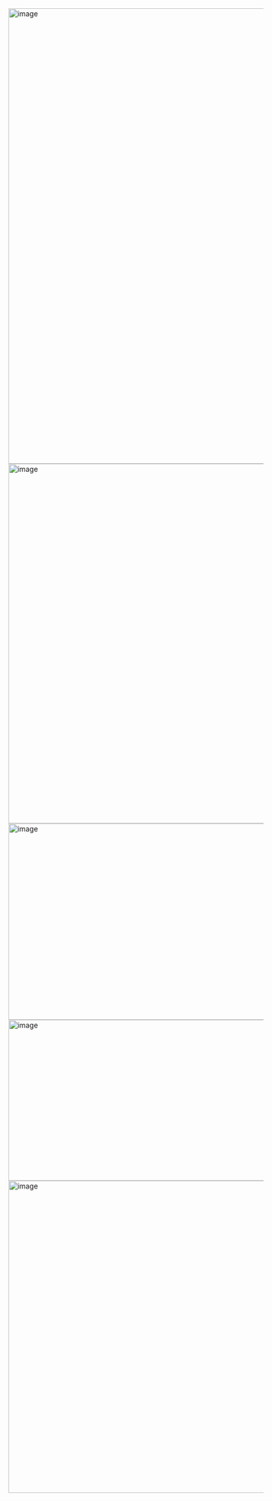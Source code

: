 



<img width="1600" height="900" alt="image" src="https://github.com/user-attachments/assets/dd75cb76-a565-4c6b-bbaf-253d7a852771" />



<img width="811" height="711" alt="image" src="https://github.com/user-attachments/assets/94af56aa-0a0a-4927-acf4-b69e3c862a7f" />



<img width="828" height="388" alt="image" src="https://github.com/user-attachments/assets/12d61be9-fbee-499a-bda1-a22e07e11568" />


<img width="749" height="318" alt="image" src="https://github.com/user-attachments/assets/6eaa3e6e-43b0-4733-8a2c-2cf0c89fd252" />



<img width="519" height="617" alt="image" src="https://github.com/user-attachments/assets/cf9c79c8-f520-42ba-ada4-82e2d77ea349" />






